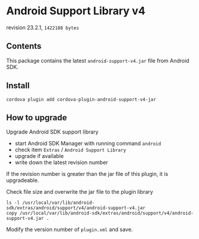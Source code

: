 # Android Support Library v4

revision 23.2.1, `1422188 bytes`

## Contents

This package contains the latest `android-support-v4.jar` file from Android SDK.

## Install

```
cordova plugin add cordova-plugin-android-support-v4-jar
```

## How to upgrade

Upgrade Android SDK support library

- start Android SDK Manager with running command `android`
- check item `Extras` / `Android Support Library`
- upgrade if available
- write down the latest revision number

If the revision number is greater than the jar file of this plugin, it is upgradeable.

Check file size and overwrite the jar file to the plugin library

```
ls -l /usr/local/var/lib/android-sdk/extras/android/support/v4/android-support-v4.jar
copy /usr/local/var/lib/android-sdk/extras/android/support/v4/android-support-v4.jar .
```

Modify the version number of `plugin.xml` and save.
